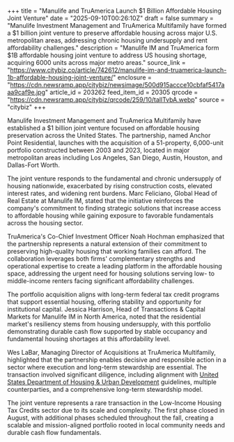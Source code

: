 +++
title = "Manulife and TruAmerica Launch $1 Billion Affordable Housing Joint Venture"
date = "2025-09-10T00:26:10Z"
draft = false
summary = "Manulife Investment Management and TruAmerica Multifamily have formed a $1 billion joint venture to preserve affordable housing across major U.S. metropolitan areas, addressing chronic housing undersupply and rent affordability challenges."
description = "Manulife IM and TruAmerica form $1B affordable housing joint venture to address US housing shortage, acquiring 6000 units across major metro areas."
source_link = "https://www.citybiz.co/article/742612/manulife-im-and-truamerica-launch-1b-affordable-housing-joint-venture/"
enclosure = "https://cdn.newsramp.app/citybiz/newsimage/500d915accce10cbfaf5417aaa9caf9e.jpg"
article_id = 203262
feed_item_id = 20305
qrcode = "https://cdn.newsramp.app/citybiz/qrcode/259/10/tallTvbA.webp"
source = "citybiz"
+++

<p>Manulife Investment Management and TruAmerica Multifamily have established a $1 billion joint venture focused on affordable housing preservation across the United States. The partnership, named Anchor Point Residential, launches with the acquisition of a 51-property, 6,000-unit portfolio constructed between 2003 and 2023, located in major metropolitan areas including Los Angeles, San Diego, Austin, Houston, and Dallas-Fort Worth.</p><p>The joint venture responds to the fundamental and chronic undersupply of housing nationwide, exacerbated by rising construction costs, elevated interest rates, and widening rent burdens. Marc Feliciano, Global Head of Real Estate at Manulife IM, stated that the initiative reinforces the company's commitment to finding strategic solutions that increase access to affordable housing while gaining exposure to favorable fundamentals across the housing sector.</p><p>TruAmerica's Co-Chief Investment Officer Noah Hochman emphasized that the partnership represents a natural extension of their commitment to preserving high-quality housing that working families can afford. The collaboration leverages both firms' complementary strengths and operational expertise to create a leading platform in the affordable housing space, addressing the urgent need for housing solutions serving low- to middle-income renters facing significant affordability challenges.</p><p>The portfolio acquisition aligns with long-term federal tax credit programs that support essential housing, offering stability and opportunity for institutional capital. Jessica Harrison, Head of Transactions & Capital Markets for Manulife IM in North America, noted that the residential market's resiliency stems from housing undersupply, with this portfolio demonstrating durable cash flow supported by stable occupancy and fundamental housing shortages at this affordability level.</p><p>Wes LaBar, Managing Director of Acquisitions at TruAmerica Multifamily, highlighted that the partnership enables decisive and responsible action in a sector where execution and long-term stewardship are essential. The transaction involved significant diligence, including alignment with <a href="https://www.hud.gov" rel="nofollow" target="_blank">United States Department of Housing & Urban Development</a> guidelines, multiple counterparties, and a comprehensive long-term stewardship model.</p><p>The joint venture represents a rare transaction in the Low-Income Housing Tax Credits sector due to its scale and complexity. The first phase closed in August, with additional phases scheduled throughout the fall, creating a scalable and mission-aligned portfolio rooted in local community needs and durable cash flow fundamentals.</p>